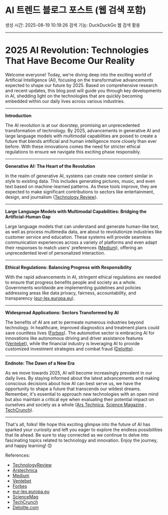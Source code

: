 # AI 트렌드 블로그 포스트 (웹 검색 포함)
생성 시간: 2025-08-19 10:19:26
검색 기능: DuckDuckGo 웹 검색 활용

---

# 2025 AI Revolution: Technologies That Have Become Our Reality

Welcome everyone! Today, we're diving deep into the exciting world of Artificial Intelligence (AI), focusing on the transformative advancements expected to shape our future by 2025. Based on comprehensive research and recent updates, this blog post will guide you through key developments in AI, shedding light on the technologies that are quickly becoming embedded within our daily lives across various industries.

---

**Introduction**

The AI revolution is at our doorstep, promising an unprecedented transformation of technology. By 2025, advancements in generative AI and large language models with multimodal capabilities are poised to create a future that blends artificial and human intelligence more closely than ever before. With these innovations comes the need for stricter ethical regulations to ensure we navigate this exciting phase responsibly.

---

**Generative AI: The Heart of the Revolution**

In the realm of generative AI, systems can create new content similar in style to existing data. This includes generating pictures, music, and even text based on machine-learned patterns. As these tools improve, they are expected to make significant contributions to sectors like entertainment, design, and journalism ([Technology Review](https://www.technologyreview.com/)).

---

**Large Language Models with Multimodal Capabilities: Bridging the Artificial-Human Gap**

Large language models that can understand and generate human-like text, as well as process multimedia data, are about to revolutionize industries like customer service and education. These systems will provide seamless communication experiences across a variety of platforms and even adapt their responses to match users' preferences ([Medium](https://medium.com/)), offering an unprecedented level of personalized interaction.

---

**Ethical Regulations: Balancing Progress with Responsibility**

With the rapid advancements in AI, stringent ethical regulations are needed to ensure that progress benefits people and society as a whole. Governments worldwide are implementing guidelines and policies addressing areas like data privacy, fairness, accountability, and transparency ([eur-lex.europa.eu](https://eur-lex.europa.eu/)).

---

**Widespread Applications: Sectors Transformed by AI**

The benefits of AI are set to permeate numerous industries beyond technology. In healthcare, improved diagnostics and treatment plans could save countless lives ([Forbes](https://www.forbes.com/)). The automotive sector is embracing AI for innovations like autonomous driving and driver assistance features ([Ventebet](https://ventebet.com/)), while the financial industry is leveraging AI to provide customized investment strategies and combat fraud ([Deloitte](https://www2.deloitte.com/us/en)).

---

**Endnote: The Dawn of a New Era**

As we move towards 2025, AI will become increasingly prevalent in our daily lives. By staying informed about the latest advancements and making conscious decisions about how AI can best serve us, we have the opportunity to shape a future that transcends our wildest dreams. Remember, it's essential to approach new technologies with an open mind but also maintain a critical eye when evaluating their potential impact on ourselves and society as a whole ([Ars Technica](https://arstechnica.com/), [Science Magazine](https://science.org/) , [TechCrunch](https://techcrunch.com/)).

---

That's all, folks! We hope this exciting glimpse into the future of AI has sparked your curiosity and left you eager to explore the endless possibilities that lie ahead. Be sure to stay connected as we continue to delve into fascinating topics related to technology and innovation. Enjoy the journey, and happy learning! 😊

References:
- [TechnologyReview](https://www.technologyreview.com/)
- [Arstechnica](https://arstechnica.com/)
- [Medium](https://medium.com/)
- [Ventebet](https://ventebet.com/)
- [Forbes](https://www.forbes.com/)
- [eur-lex.europa.eu](https://eur-lex.europa.eu/)
- [ScienceMag](https://science.org/)
- [TechCrunch](https://techcrunch.com/)
- [Deloitte.com](https://www2.deloitte.com/us)